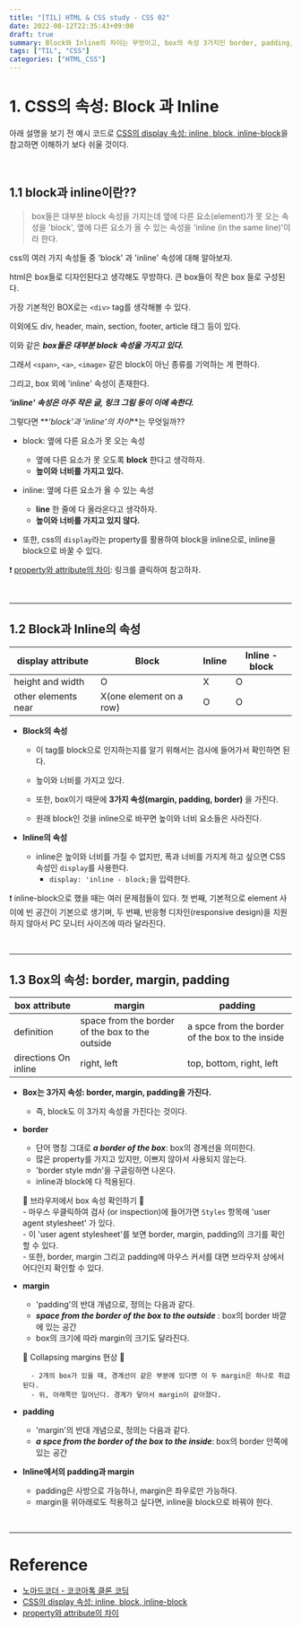 ```yaml
---
title: "[TIL] HTML & CSS study - CSS 02"
date: 2022-08-12T22:35:43+09:00
draft: true
summary: Block와 Inline의 차이는 무엇이고, box의 속성 3가지인 border, padding, margin에 대해 학습한다. 
tags: ["TIL", "CSS"]
categories: ["HTML_CSS"]
---
```


# 1. CSS의 속성: Block 과 Inline


아래 설명을 보기 전 예시 코드로 [CSS의 display 속성: inline, block, inline-block](https://www.daleseo.com/css-display-inline-block/)을 참고하면 이해하기 보다 쉬울 것이다. 

<br>

## 1.1 block과 inline이란?? 

> box들은 대부분 block 속성을 가지는데 옆에 다른 요소(element)가 못 오는 속성을 'block', 옆에 다른 요소가 올 수 있는 속성을 'inline (in the same line)'이라 한다.      

css의 여러 가지 속성들 중 'block' 과 'inline' 속성에 대해 알아보자.  

html은 box들로 디자인된다고 생각해도 무방하다. 큰 box들이 작은 box 들로 구성된다.  

가장 기본적인 BOX로는  `<div>` tag를 생각해볼 수 있다.  

이외에도 div, header, main, section, footer, article 태그 등이 있다.   

이와 같은 **_box들은 대부분 block 속성을 가지고 있다._** 

그래서 `<span>`, `<a>`, `<image>` 같은 block이 아닌 종류를 기억하는 게 편하다.  

그리고, box 외에 'inline' 속성이 존재한다.  

**_'inline' 속성은 아주 작은 글, 링크 그림 등이 이에 속한다._**  

그렇다면 **_'block'과 'inline'의 차이_**는 무엇일까??  

- block: 옆에 다른 요소가 못 오는 속성  
    - 옆에 다른 요소가 못 오도록 **block** 한다고 생각하자.
    - **높이와 너비를 가지고 있다.**  

- inline: 옆에 다른 요소가 올 수 있는 속성
    - **line** 한 줄에 다 올라온다고 생각하자. 
    - **높이와 너비를 가지고 있지 않다.**  

- 또한, css의 `display`라는 property를 활용하여 block을 inline으로, inline을 block으로 바꿀 수 있다. 

❗ [property와 attribute의 차이](https://velog.io/@kysung95/%EC%A7%A4%EB%A7%89%EA%B8%80-attribute%EC%99%80-property%EC%9D%98-%EC%B0%A8%EC%9D%B4%EC%A0%90): 링크를 클릭하여 참고하자. 

<br>

---
## 1.2 Block과 Inline의 속성

| display attribute | Block | Inline | Inline -block | 
| ----|----| ----| ---- | 
| height and width | O | X | O |
| other elements near | X(one element on a row) | O | O |  


- **Block의 속성**
    - 이 tag를 block으로 인지하는지를 알기 위해서는 검사에 들어가서 확인하면 된다. 

    - 높이와 너비를 가지고 있다. 
    - 또한, box이기 때문에 **3가지 속성(margin, padding, border)** 을 가진다.    
    - 원래 block인 것을 inline으로 바꾸면 높이와 너비 요소들은 사라진다.

- **Inline의 속성**
    - inline은 높이와 너비를 가질 수 없지만, 폭과 너비를 가지게 하고 싶으면 CSS 속성인 `display`를 사용한다. 
        - `display: 'inline - block;`을 입력한다.  



❗ inline-block으로 했을 때는 여러 문제점들이 있다. 첫 번째, 기본적으로 element 사이에 빈 공간이 기본으로 생기며, 두 번째, 반응형 디자인(responsive design)을 지원하지 않아서 PC 모니터 사이즈에 따라 달라진다.   

<br>

---
## 1.3 Box의 속성: border, margin, padding

| box attribute | margin | padding |
| ---- | ---- | ---- | 
| definition | space from the border of the box to the outside | a spce from the border of the box to the inside |
| directions On inline | right, left | top, bottom, right, left|  


- **Box는 3가지 속성: border, margin, padding을 가진다.** 
    - 즉, block도 이 3가지 속성을 가진다는 것이다.  


- **border**
    - 단어 명칭 그대로 **_a border of the box_**: box의 경계선을 의미한다.  
    - 많은 property를 가지고 있지만, 이쁘지 않아서 사용되지 않는다.  
    - 'border style mdn'을 구글링하면 나온다.
    - inline과 block에 다 적용된다. 


    🔅 브라우저에서 box 속성 확인하기 🔅  
        - 마우스 우클릭하여 검사 (or inspection)에 들어가면 `Styles` 항목에 'user agent stylesheet' 가 있다.    
        - 이 'user agent stylesheet'를 보면 border, margin, padding의 크기를 확인할 수 있다.  
        - 또한, border, margin 그리고 padding에 마우스 커서를 대면 브라우저 상에서 어디인지 확인할 수 있다.   


- **margin**
    - 'padding'의 반대 개념으로, 정의는 다음과 같다. 
    - **_space from the border of the box to the outside_** : box의 border 바깥에 있는 공간  
    - box의 크기에 따라 margin의 크기도 달라진다. 


    🔅 Collapsing margins 현상 🔅    

        - 2개의 box가 있을 때, 경계선이 같은 부분에 있다면 이 두 margin은 하나로 취급된다. 
        - 위, 아래쪽만 일어난다. 경계가 닿아서 margin이 같아졌다.  


- **padding**
    - 'margin'의 반대 개념으로, 정의는 다음과 같다.  
    - **_a spce from the border of the box to the inside_**: box의 border 안쪽에 있는 공간  


- **Inline에서의 padding과 margin**
    - padding은 사방으로 가능하나, margin은 좌우로만 가능하다.  
    - margin을 위아래로도 적용하고 싶다면, inline을 block으로 바꿔야 한다.  



<br>

---
# Reference

- [노마드코더 - 코코아톡 클론 코딩](https://nomadcoders.co/kokoa-clone) 
- [CSS의 display 속성: inline, block, inline-block](https://www.daleseo.com/css-display-inline-block/)
- [property와 attribute의 차이](https://velog.io/@kysung95/%EC%A7%A4%EB%A7%89%EA%B8%80-attribute%EC%99%80-property%EC%9D%98-%EC%B0%A8%EC%9D%B4%EC%A0%90)